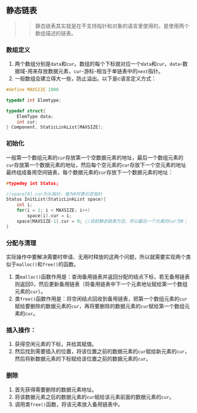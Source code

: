 ## 静态链表

>> 静态链表其实就是在不支持指针和对象的语言里使用的，是使用两个数组描述的链表。

### 数组定义

1. 两个数组分别是`data`和`cur`。数组的每个下标就对应一个`data`和`cur`，`data`-数据域-用来存放数据元素，`cur`-游标-相当于单链表中的`next`指针。
2. 一般数组会建立得大一些，防止溢出。以下是c语言定义方式：
```c
#define MAXSIZE 1000

typedef int Elemtype;

typedef struct{
	ElemType data;
	int cur;
} Component, StaticLinkList[MAXSIZE];
```

### 初始化

一般第一个数组元素的`cur`存放第一个空数据元素的地址，最后一个数组元素的`cur`存放第一个数据元素的地址，然后每个空元素的`cur`存放下一个空元素的地址最终组成备用空间链表，每个数据元素的`cur`存放下一个数据元素的地址：
```c
#typedey int Status;

//space[0].cur为头指针，值为0时表示空指针
Status InitList(StaticLinkList space){
	int i;
	for(i = 1; i < MAXSIZE; i++)
		space[i].cur = i;
	space[MAXSIZE-1].cur = 0; //目前静态链表为空，所以最后一个元素的cur为0；
}
```

### 分配与清理

实际操作中要解决需要时申请、无用时释放的这两个问题，所以就需要实现两个类似于`malloc()`和`free()`的函数。
1. 类`malloc()`函数作用是：查询备用链表并返回分配的结点下标，若无备用链表则返回0，然后更新备用链表（将备用链表中下一个元素地址赋给第一个数组元素的`cur`）。
2. 类`free()`函数作用是：将空闲结点回收到备用链表，把第一个数组元素的`cur`赋给要删除的数据元素的`cur`，再将要删除的数据元素的`cur`赋给第一个数组元素的`cur`。

### 插入操作：

1. 获得空闲元素的下标，并给其赋值。
2. 然后找到需要插入的位置，将该位置之前的数据元素的`cur`赋给新元素的`cur`，然后将新数据元素的下标赋给该位置之前的数据元素的`cur`。

### 删除

1. 首先获得需要删除的数据元素地址。
2. 将该数据元素之后的数据元素的`cur`赋给该元素前面的数据元素的`cur`。
3. 调用类`free()`函数，将该元素放入备用链表中。
